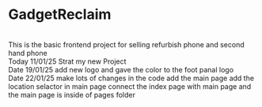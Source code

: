 # GadgetReclaim

<br>
This is the basic frontend project for selling refurbish phone and second hand phone
<br>
Today 11/01/25 Strat my new Project 
<br>
Date 19/01/25 add new logo and gave the color to the foot panal logo
<br>
Date 22/01/25 make lots of changes in the code add the main page add the location selactor in main page connect the index page with main page and the main page is inside of pages folder
